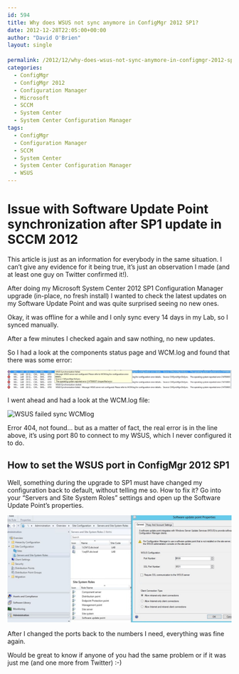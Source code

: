 ```yaml
---
id: 594
title: Why does WSUS not sync anymore in ConfigMgr 2012 SP1?
date: 2012-12-28T22:05:00+00:00
author: "David O'Brien"
layout: single

permalink: /2012/12/why-does-wsus-not-sync-anymore-in-configmgr-2012-sp1/
categories:
  - ConfigMgr
  - ConfigMgr 2012
  - Configuration Manager
  - Microsoft
  - SCCM
  - System Center
  - System Center Configuration Manager
tags:
  - ConfigMgr
  - Configuration Manager
  - SCCM
  - System Center
  - System Center Configuration Manager
  - WSUS
---
```

# Issue with Software Update Point synchronization after SP1 update in SCCM 2012

This article is just as an information for everybody in the same situation. I can’t give any evidence for it being true, it’s just an observation I made (and at least one guy on Twitter confirmed it!).

After doing my Microsoft System Center 2012 SP1 Configuration Manager upgrade (in-place, no fresh install) I wanted to check the latest updates on my Software Update Point and was quite surprised seeing no new ones.

Okay, it was offline for a while and I only sync every 14 days in my Lab, so I synced manually.

After a few minutes I checked again and saw nothing, no new updates.

So I had a look at the components status page and WCM.log and found that there was some error:

![WSUS failed sync](/media/2012/12/WSUS_failed_sync.jpg "WSUS_failed_sync")

I went ahead and had a look at the WCM.log file:

![WSUS failed sync WCMlog](/media/2012/12/WSUS_failed_sync_WCMlog.jpg "WSUS_failed_sync_WCMlog")

Error 404, not found… but as a matter of fact, the real error is in the line above, it’s using port 80 to connect to my WSUS, which I never configured it to do.

## How to set the WSUS port in ConfigMgr 2012 SP1

Well, something during the upgrade to SP1 must have changed my configuration back to default, without telling me so. How to fix it? Go into your “Servers and Site System Roles” settings and open up the Software Update Point’s properties.

![WSUS config](/media/2012/12/WSUS_config.jpg "WSUS_config")

After I changed the ports back to the numbers I need, everything was fine again.

Would be great to know if anyone of you had the same problem or if it was just me (and one more from Twitter) :-)


